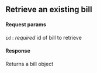 ## Retrieve an existing bill

#### Request params

`id`
:    _required_ id of bill to retrieve

#### Response

Returns a bill object
